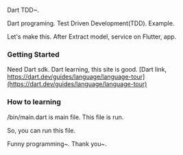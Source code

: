 Dart TDD~.

Dart programing. Test Driven Development(TDD). Example.

Let's make this. After Extract model, service on Flutter, app.

### Getting Started
Need Dart sdk. Dart learning, this site is good. [Dart link, https://dart.dev/guides/language/language-tour](https://dart.dev/guides/language/language-tour)

### How to learning

/bin/main.dart is main file. This file is run.

So, you can run this file.


Funny programming~. Thank you~.



